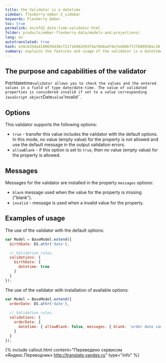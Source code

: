 ```yaml
---
title: the Validator is a datetime
sidebar: flexberry-ember-2_sidebar
keywords: Flexberry Ember
toc: true
permalink: en/efd2_date-time-validator.html
folder: products/ember-flexberry-data/models-and-projections/
lang: en
autotranslated: true
hash: e34cb35da4180659d30cf2171696d393fda7668a4fde7ed68bff27b09930ac38
summary: explains the features and usage of the validator is a datetime.
---
```


## The purpose and capabilities of the validator

Pstrfdatetime` validator allows you to check the values and the entered values in a field of type date/date-time.
The value of validated properties is considered invalid if set to a value corresponding JavaScript object `Date` value `'invalid'`.

## Options

This validator supports the following options:

* `true` - transfer this value includes the validator with the default options. In this mode, no value (empty value) for the property is not allowed and use the default message in the output validation errors.
* `allowBlank` - if this option is set to `true`, then no value (empty value) for the property is allowed.

## Messages

Messages for the validator are installed in the property `messages` options:

* `blank` message used when the value for the property is missing ("blank").
* `invalid` - message is used when a invalid value for the property.

## Examples of usage

The use of the validator with the default options:

```javascript
var Model = BaseModel.extend({
  birthDate: DS.attr('date'),

  // Validation rules. 
  validations: {
    birthDate: {
      datetime: true
    }
  }
});
```

The use of the validator with installation of available options:

```javascript
var Model = BaseModel.extend({
  orderDate: DS.attr('date'),
  
  // Validation rules. 
  validations: {
    orderDate: {
      datetime: { allowBlank: false, messages: { blank: 'order date can\'t be blank', invalid: 'please input valid date' } }
    }
  }
});
```


{% include callout.html content="Переведено сервисом «Яндекс.Переводчик» <http://translate.yandex.ru>" type="info" %}